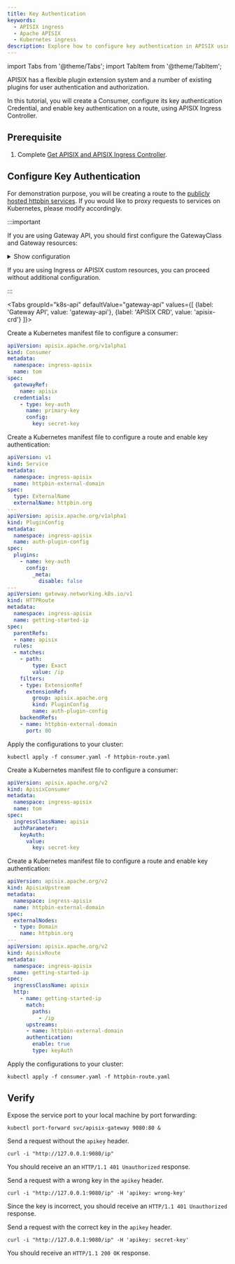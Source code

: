 ```yaml
---
title: Key Authentication
keywords:
  - APISIX ingress
  - Apache APISIX
  - Kubernetes ingress
description: Explore how to configure key authentication in APISIX using APISIX Ingress Controller, which implement access control to your APIs.
---
```


<!--
#
# Licensed to the Apache Software Foundation (ASF) under one or more
# contributor license agreements.  See the NOTICE file distributed with
# this work for additional information regarding copyright ownership.
# The ASF licenses this file to You under the Apache License, Version 2.0
# (the "License"); you may not use this file except in compliance with
# the License.  You may obtain a copy of the License at
#
#     http://www.apache.org/licenses/LICENSE-2.0
#
# Unless required by applicable law or agreed to in writing, software
# distributed under the License is distributed on an "AS IS" BASIS,
# WITHOUT WARRANTIES OR CONDITIONS OF ANY KIND, either express or implied.
# See the License for the specific language governing permissions and
# limitations under the License.
#
-->

import Tabs from '@theme/Tabs';
import TabItem from '@theme/TabItem';

APISIX has a flexible plugin extension system and a number of existing plugins for user authentication and authorization.

In this tutorial, you will create a Consumer, configure its key authentication Credential, and enable key authentication on a route, using APISIX Ingress Controller.

## Prerequisite

1. Complete [Get APISIX and APISIX Ingress Controller](./get-apisix-ingress-controller.md).

## Configure Key Authentication

For demonstration purpose, you will be creating a route to the [publicly hosted httpbin services](https://httpbin.org). If you would like to proxy requests to services on Kubernetes, please modify accordingly.

:::important

If you are using Gateway API, you should first configure the GatewayClass and Gateway resources:

<details>

<summary>Show configuration</summary>

```yaml
apiVersion: gateway.networking.k8s.io/v1
kind: GatewayClass
metadata:
  namespace: ingress-apisix
  name: apisix
spec:
  controllerName: apisix.apache.org/apisix-ingress-controller
---
apiVersion: gateway.networking.k8s.io/v1
kind: Gateway
metadata:
  namespace: ingress-apisix
  name: apisix
spec:
  gatewayClassName: apisix
  listeners:
  - name: http
    protocol: HTTP
    port: 80
  infrastructure:
    parametersRef:
      group: apisix.apache.org
      kind: GatewayProxy
      name: apisix-config
```

</details>

If you are using Ingress or APISIX custom resources, you can proceed without additional configuration.

:::

<Tabs
groupId="k8s-api"
defaultValue="gateway-api"
values={[
{label: 'Gateway API', value: 'gateway-api'},
{label: 'APISIX CRD', value: 'apisix-crd'}
]}>

<TabItem value="gateway-api">

Create a Kubernetes manifest file to configure a consumer:

```yaml title="consumer.yaml"
apiVersion: apisix.apache.org/v1alpha1
kind: Consumer
metadata:
  namespace: ingress-apisix
  name: tom
spec:
  gatewayRef:
    name: apisix
  credentials:
    - type: key-auth
      name: primary-key
      config:
        key: secret-key
```

Create a Kubernetes manifest file to configure a route and enable key authentication:

```yaml title="httpbin-route.yaml"
apiVersion: v1
kind: Service
metadata:
  namespace: ingress-apisix
  name: httpbin-external-domain
spec:
  type: ExternalName
  externalName: httpbin.org
---
apiVersion: apisix.apache.org/v1alpha1
kind: PluginConfig
metadata:
  namespace: ingress-apisix
  name: auth-plugin-config
spec:
  plugins:
    - name: key-auth
      config:
        _meta:
          disable: false
---
apiVersion: gateway.networking.k8s.io/v1
kind: HTTPRoute
metadata:
  namespace: ingress-apisix
  name: getting-started-ip
spec:
  parentRefs:
  - name: apisix
  rules:
  - matches: 
    - path:
        type: Exact
        value: /ip
    filters:
    - type: ExtensionRef
      extensionRef:
        group: apisix.apache.org
        kind: PluginConfig
        name: auth-plugin-config
    backendRefs:
    - name: httpbin-external-domain
      port: 80
```

Apply the configurations to your cluster:

```shell
kubectl apply -f consumer.yaml -f httpbin-route.yaml
```

</TabItem>

<TabItem value="apisix-crd">

Create a Kubernetes manifest file to configure a consumer:

```yaml title="consumer.yaml"
apiVersion: apisix.apache.org/v2
kind: ApisixConsumer
metadata:
  namespace: ingress-apisix
  name: tom
spec:
  ingressClassName: apisix
  authParameter:
    keyAuth:
      value:
        key: secret-key
```

Create a Kubernetes manifest file to configure a route and enable key authentication:

```yaml title="httpbin-route.yaml"
apiVersion: apisix.apache.org/v2
kind: ApisixUpstream
metadata:
  namespace: ingress-apisix
  name: httpbin-external-domain
spec:
  externalNodes:
  - type: Domain
    name: httpbin.org
---
apiVersion: apisix.apache.org/v2
kind: ApisixRoute
metadata:
  namespace: ingress-apisix
  name: getting-started-ip
spec:
  ingressClassName: apisix
  http:
    - name: getting-started-ip
      match:
        paths:
          - /ip
      upstreams:
      - name: httpbin-external-domain
      authentication:
        enable: true
        type: keyAuth
```

Apply the configurations to your cluster:

```shell
kubectl apply -f consumer.yaml -f httpbin-route.yaml
```

</TabItem>

</Tabs>

## Verify

Expose the service port to your local machine by port forwarding:

```shell
kubectl port-forward svc/apisix-gateway 9080:80 &
```

Send a request without the `apikey` header.

```shell
curl -i "http://127.0.0.1:9080/ip"
```

You should receive an an `HTTP/1.1 401 Unauthorized` response.

Send a request with a wrong key in the `apikey` header.

```shell
curl -i "http://127.0.0.1:9080/ip" -H 'apikey: wrong-key'
```

Since the key is incorrect, you should receive an `HTTP/1.1 401 Unauthorized` response.

Send a request with the correct key in the `apikey` header.

```shell
curl -i "http://127.0.0.1:9080/ip" -H 'apikey: secret-key'
```

You should receive an `HTTP/1.1 200 OK` response.
